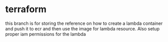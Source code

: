 # terraform
this branch is for storing the reference on how to create a lambda container and push it to ecr and then use the image for lambda resource. Also setup proper iam permissions for the lambda 
